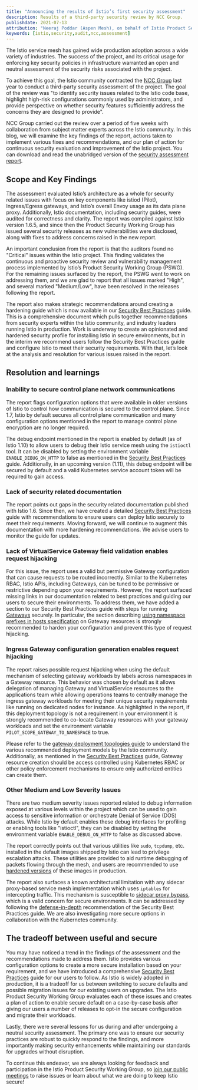 ```yaml
---
title: "Announcing the results of Istio’s first security assessment"
description: Results of a third-party security review by NCC Group.
publishdate: 2021-07-13
attribution: "Neeraj Poddar (Aspen Mesh), on behalf of Istio Product Security Working Group"
keywords: [istio,security,audit,ncc,assessment]
---
```


The Istio service mesh has gained wide production adoption across a wide variety of
industries. The success of the project, and its critical usage for enforcing key
security policies in infrastructure warranted an open and neutral assessment of
the security risks associated with the project.

To achieve this goal, the Istio community contracted the
[NCC Group](https://www.nccgroup.com/) last year to
conduct a third-party security assessment of the project. The goal of the review
was "to identify security issues related to the Istio code base, highlight
high-risk configurations commonly used by administrators, and provide
perspective on whether security features sufficiently address the concerns they
are designed to provide".

NCC Group carried out the review over a period of five weeks with collaboration
from subject matter experts across the Istio community. In this blog, we will
examine the key findings of the report, actions taken to implement various fixes
and recommendations, and our plan of action for continuous security evaluation
and improvement of the Istio project. You can download and read the
unabridged version of the
[security assessment report](./NCC_Group_Google_GOIST2005_Report_2020-08-06_v1.1.pdf).

## Scope and Key Findings

The assessment evaluated Istio’s architecture as a whole for security related
issues with focus on key components like istiod (Pilot), Ingress/Egress
gateways, and Istio’s overall Envoy usage as its data plane proxy. Additionally,
Istio documentation, including security guides, were audited for correctness and
clarity. The report was compiled against Istio version 1.6.5, and since then the
Product Security Working Group has issued several security releases as new
vulnerabilities were disclosed, along with fixes to address concerns raised in
the new report.

An important conclusion from the report is that the auditors found no "Critical"
issues within the Istio project. This finding validates the continuous and
proactive security review and vulnerability management process implemented by
Istio’s Product Security Working Group (PSWG). For the remaining issues surfaced
by the report, the PSWG went to work on addressing them, and we are glad to
report that all issues marked "High", and several marked "Medium/Low", have been
resolved in the releases following the report.

The report also makes strategic recommendations around creating a hardening
guide which is now available in our
[Security Best Practices](/pt-br/docs/ops/best-practices/security/)
guide. This is a comprehensive document which pulls together recommendations
from security experts within the Istio community, and industry leaders running
Istio in production. Work is underway to create an opinionated and hardened
security profile for installing Istio in secure environments, but in the interim
we recommend users follow the Security Best Practices guide and configure Istio
to meet their security requirements. With that, let’s look at the analysis and
resolution for various issues raised in the report.

## Resolution and learnings

### Inability to secure control plane network communications

The report flags configuration options that were available in older versions of
Istio to control how communication is secured to the control plane. Since 1.7,
Istio by default secures all control plane communication and many configuration
options mentioned in the report to manage control plane encryption are no longer
required.

The debug endpoint mentioned in the report is enabled by default (as of Istio
1.10) to allow users to debug their Istio service mesh using the `istioctl` tool.
It can be disabled by setting the environment variable `ENABLE_DEBUG_ON_HTTP` to
false as mentioned in the [Security Best
Practices](/pt-br/docs/ops/best-practices/security/#control-plane)
guide. Additionally, in an upcoming version (1.11), this debug endpoint will
be secured by default and a valid Kubernetes service account token will be
required to gain access.

### Lack of security related documentation

The report points out gaps in the security related documentation published with
Istio 1.6. Since then, we have created a detailed [Security Best Practices](/pt-br/docs/ops/best-practices/security/)
guide with recommendations to ensure users can deploy Istio securely to meet
their requirements.  Moving forward, we will continue to augment this
documentation with more hardening recommendations. We advise users to monitor
the guide for updates.

### Lack of VirtualService Gateway field validation enables request hijacking

For this issue, the report uses a valid but permissive Gateway configuration
that can cause requests to be routed incorrectly. Similar to the Kubernetes
RBAC, Istio APIs, including Gateways, can be tuned to be permissive or
restrictive depending upon your requirements.  However, the report surfaced
missing links in our documentation related to best practices and guiding our
users to secure their environments. To address them, we have added a section to
our Security Best Practices guide with steps for running
[Gateways](/pt-br/docs/ops/best-practices/security/#gateways) securely.
In particular, the section describing [using namespace prefixes in hosts
specification](/pt-br/docs/ops/best-practices/security/#avoid-overly-broad-hosts-configurations)
on Gateway resources is strongly recommended to harden your
configuration and prevent this type of request hijacking.

### Ingress Gateway configuration generation enables request hijacking

The report raises possible request hijacking when using the default mechanism of
selecting gateway workloads by labels across namespaces in a Gateway resource.
This behavior was chosen by default as it allows delegation of managing Gateway
and VirtualService resources to the applications team while allowing operations
teams to centrally manage the ingress gateway workloads for meeting their unique
security requirements like running on dedicated nodes for instance. As
highlighted in the report, if this deployment topology is not a requirement in
your environment it is strongly recommended to co-locate Gateway resources with
your gateway workloads and set the environment variable
`PILOT_SCOPE_GATEWAY_TO_NAMESPACE` to true.

Please refer to the [gateway deployment topologies guide](/pt-br/docs/setup/additional-setup/gateway/#gateway-deployment-topologies)
to understand the various recommended deployment models by the
Istio community. Additionally, as mentioned in the
[Security Best Practices](/pt-br/docs/ops/best-practices/security/#restrict-gateway-creation-privileges)
guide, Gateway resource creation should be access controlled using Kubernetes
RBAC or other policy enforcement mechanisms to ensure only authorized entities
can create them.

### Other Medium and Low Severity Issues

There are two medium severity issues reported related to debug information
exposed at various levels within the project which can be used to gain access to
sensitive information or orchestrate Denial of Service (DOS) attacks. While
Istio by default enables these debug interfaces for profiling or enabling tools
like "istioctl", they can be disabled by setting the environment variable
`ENABLE_DEBUG_ON_HTTP` to false as discussed above.

The report correctly points out that various utilities like `sudo`, `tcpdump`, etc.
installed in the default images shipped by Istio can lead to privilege
escalation attacks. These utilities are  provided to aid runtime debugging of
packets flowing through the mesh, and users are recommended to use
[hardened versions](/pt-br/docs/ops/configuration/security/harden-docker-images/)
of these images in production.

The report also surfaces a known architectural limitation with any sidecar
proxy-based service mesh implementation which uses `iptables` for intercepting
traffic. This mechanism is susceptible to
[sidecar proxy bypass](/pt-br/docs/ops/best-practices/security/#understand-traffic-capture-limitations),
which is a valid concern for secure environments. It can be addressed by following the
[defense-in-depth](/pt-br/docs/ops/best-practices/security/#defense-in-depth-with-networkpolicy)
recommendation of the Security Best Practices guide. We are
also investigating more secure options in collaboration with the Kubernetes
community.

## The tradeoff between useful and secure

You may have noticed a trend in the findings of the assessment and the
recommendations made to address them. Istio provides various configuration
options to create a more secure installation based on your requirement, and we
have introduced a comprehensive [Security Best Practices](/pt-br/docs/ops/best-practices/security)
guide for our users to follow. As Istio is widely adopted in production, it is
a tradeoff for us between switching to secure defaults and possible migration
issues for our existing users on upgrades. The Istio Product Security Working
Group evaluates each of these issues and creates a plan of action to enable
secure default on a case-by-case basis after giving our users a number of
releases to opt-in the secure configuration and migrate their workloads.

Lastly, there were several lessons for us during and after undergoing a neutral
security assessment. The primary one was to ensure our security practices are
robust to quickly respond to the findings, and more importantly making security
enhancements while maintaining our standards for upgrades without disruption.

To continue this endeavor, we are always looking for feedback and participation
in the Istio Product Security Working Group, so
[join our public meetings](https://github.com/istio/community/blob/master/WORKING-GROUPS.md)
to raise issues or learn about what we are doing to keep Istio secure!
